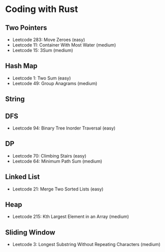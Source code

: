 # Coding with Rust

## Two Pointers

- Leetcode 283: Move Zeroes (easy)
- Leetcode 11: Container With Most Water (medium)
- Leetcode 15: 3Sum (medium)

## Hash Map

- Leetcode 1: Two Sum (easy)
- Leetcode 49: Group Anagrams (medium)

## String

## DFS

- Leetcode 94: Binary Tree Inorder Traversal (easy)

## DP

- Leetcode 70: Climbing Stairs (easy)
- Leetcode 64: Minimum Path Sum (medium)

## Linked List

- Leetcode 21: Merge Two Sorted Lists (easy)

## Heap

- Leetcode 215: Kth Largest Element in an Array (medium)

## Sliding Window

- Leetcode 3: Longest Substring Without Repeating Characters (medium)
